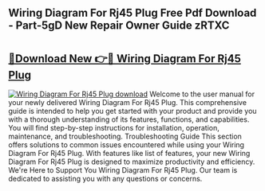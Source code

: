 ## Wiring Diagram For Rj45 Plug Free Pdf Download - Part-5gD New Repair Owner Guide zRTXC

# <h2><a href="http://dfouiwv.blite.top/?on=Wiring+Diagram+For+Rj45+Plug">🔗Download New 👉🔴 Wiring Diagram For Rj45 Plug</a></h2>

[![Wiring Diagram For Rj45 Plug download](https://i.imgur.com/lujVjoI.png)](http://dfouiwv.blite.top/?on=Wiring+Diagram+For+Rj45+Plug)
Welcome to the user manual for your newly delivered Wiring Diagram For Rj45 Plug. This comprehensive guide is intended to help you get started with your product and provide you with a thorough understanding of its features, functions, and capabilities. You will find step-by-step instructions for installation, operation, maintenance, and troubleshooting. Troubleshooting Guide This section offers solutions to common issues encountered while using your Wiring Diagram For Rj45 Plug. With features like list of features, your new Wiring Diagram For Rj45 Plug is designed to maximize productivity and efficiency. We're Here to Support You Wiring Diagram For Rj45 Plug. Our team is dedicated to assisting you with any questions or concerns.
